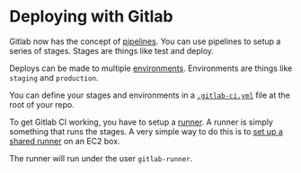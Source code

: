 # Deploying with Gitlab

Gitlab now has the concept of [pipelines](https://docs.gitlab.com/ee/ci/pipelines.html).
You can use pipelines to setup a series of stages. Stages are things like
test and deploy.

Deploys can be made to multiple [environments](https://docs.gitlab.com/ce/ci/environments.html). Environments
are things like `staging` and `production`.

You can define your stages and environments in a [`.gitlab-ci.yml`](https://docs.gitlab.com/ce/ci/yaml/) file at the
root of your repo.

To get Gitlab CI working, you have to setup a [runner](https://docs.gitlab.com/ee/ci/runners/README.html).
A runner is simply something that runs the stages. A very simple way to
do this is to [set up a shared runner](https://docs.gitlab.com/ee/ci/runners/README.html#registering-a-shared-runner) on an EC2 box.

The runner will run under the user `gitlab-runner`.
